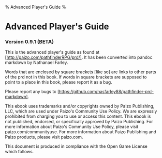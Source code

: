 % Advanced Player's Guide
% 

# Advanced Player's Guide

### Version 0.9.1 (BETA)

This is the advanced player's guide as found at
[http://paizo.com/pathfinderRPG/prd/]. It has been converted into
pandoc markdown by Nathanael Farley. 

Words that are enclosed by square brackets [like so] are links to
other parts of the prd not in this book. If words in square
brackets are supposed to point to a place in this book, please
report it as a bug.

Please report any bugs to
[https://github.com/nasfarley88/pathfinder-prd-markdown].

This ebook uses trademarks and/or copyrights owned by Paizo
Publishing, LLC, which are used under Paizo's Community Use
Policy. We are expressly prohibited from charging you to use or
access this content. This ebook is not published, endorsed, or
specifically approved by Paizo Publishing. For more information
about Paizo's Community Use Policy, please visit
paizo.com/communityuse. For more information about Paizo
Publishing and Paizo products, please visit paizo.com.

This document is produced in compliance with the Open Game
License which follows.

